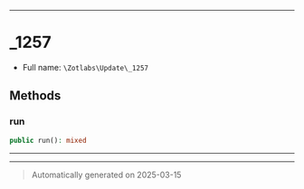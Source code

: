 ***

# _1257





* Full name: `\Zotlabs\Update\_1257`




## Methods


### run



```php
public run(): mixed
```












***


***
> Automatically generated on 2025-03-15
